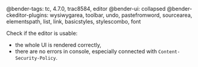 @bender-tags: tc, 4.7.0, trac8584, editor
@bender-ui: collapsed
@bender-ckeditor-plugins: wysiwygarea, toolbar, undo, pastefromword, sourcearea, elementspath, list, link, basicstyles, stylescombo, font

Check if the editor is usable:

* the whole UI is rendered correctly,
* there are no errors in console, especially connected with `Content-Security-Policy`.
